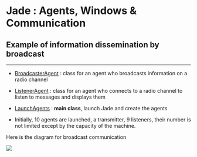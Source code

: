 # Jade : Agents, Windows & Communication

## Example of information dissemination by broadcast

---

- [BroadcasterAgent](https://github.com/EmmanuelADAM/jade/blob/english/radio/agents/BroadcasterAgent.java) : class for an 
  agent who broadcasts information on a radio channel
- [ListenerAgent](https://github.com/EmmanuelADAM/jade/blob/english/radio/agents/ListenerAgent.java) : class for an 
  agent who connects to a radio channel to listen to messages and displays them
- [LaunchAgents](https://github.com/EmmanuelADAM/jade/blob/english/radio/launch/LaunchAgents.java) : **main class**, 
  launch Jade and create the agents

- Initially, 10 agents are launched, a transmitter, 9 listeners, their number is not limited except by the capacity of 
  the machine.

Here is the diagram for broadcast communication 
<!--
```
@startuml broadcasting
participant Sim_1
participant Sim_2
participant Sim_3
participant Sim_4
participant Sim_5
Sim_1 ->> TopicServer: registerTo 'BAC'channel
Sim_2 ->> TopicServer: registerTo 'BAC'channel
Sim_3 ->> TopicServer: registerTo 'BAC'channel
Sim_4 ->> TopicServer: registerTo 'BAC'channel
Sim_5 ->> TopicServer: registerTo 'BAC'channel
TopicServer <- BroadcasterAgent : "Hello !" to 'BAC' channel
Sim_1 <- TopicServer: "Hello !"
Sim_2 <- TopicServer: "Hello !"
Sim_3 <- TopicServer: "Hello !"
Sim_4 <- TopicServer: "Hello !"
Sim_5 <- TopicServer: "Hello !"

@enduml```
-->


![](broadcasting.png)

